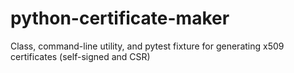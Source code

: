 # python-certificate-maker
Class, command-line utility, and pytest fixture for generating x509 certificates (self-signed and CSR)
